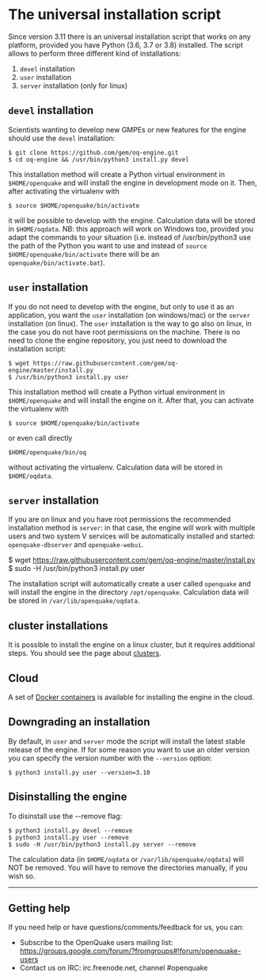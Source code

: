 # The universal installation script

Since version 3.11 there is an universal installation script that works on any platform, provided you have Python (3.6, 3.7 or 3.8) installed. The script allows to perform three different kind of installations:

1. `devel` installation
2. `user` installation
3. `server` installation (only for linux)

## `devel` installation

Scientists wanting to develop new GMPEs or new features for the engine should use the `devel` installation:
```
$ git clone https://github.com/gem/oq-engine.git
$ cd oq-engine && /usr/bin/python3 install.py devel
```
This installation method will create a Python virtual environment in `$HOME/openquake` and will install the engine
in development mode on it. Then, after activating the virtualenv with
```
$ source $HOME/openquake/bin/activate
```
it will be possible to develop with the engine. Calculation data will be stored in `$HOME/oqdata`.
NB: this approach will work on Windows too, provided you adapt the commands to your situation
(i.e. instead of /usr/bin/python3 use the path of the Python you want to use and instead of
`source $HOME/openquake/bin/activate` there will be an `openquake/bin/activate.bat`).

## `user` installation

If you do not need to develop with the engine, but only to use it as an application, you want the `user` installation (on windows/mac) or the `server` installation (on linux). The `user` installation is the way to go also on linux, in the case you do not have root permissions on the machine. There is no need to clone the engine repository, you just need to download the installation script:
```
$ wget https://raw.githubusercontent.com/gem/oq-engine/master/install.py
$ /usr/bin/python3 install.py user
```
This installation method will create a Python virtual environment in `$HOME/openquake` and will install the engine on it.
After that, you can activate the virtualenv with
```
$ source $HOME/openquake/bin/activate
```
or even call directly
```
$HOME/openquake/bin/oq
```
without activating the virtualenv. Calculation data will be stored in `$HOME/oqdata`.

## `server` installation

If you are on linux and you have root permissions the recommended installation method is `server`: in that case, the engine will work
with multiple users and two system V services will be automatically installed and started: `openquake-dbserver` and `openquake-webui`.

$ wget https://raw.githubusercontent.com/gem/oq-engine/master/install.py
$ sudo -H /usr/bin/python3 install.py user

The installation script will automatically create a user called `openquake` and will install the engine in the directory `/opt/openquake`.
Calculation data will be stored in `/var/lib/openquake/oqdata`.

## cluster installations

It is possible to install the engine on a linux cluster, but it requires additional steps. You should see the page about [clusters](cluster.md).

## Cloud

A set of [Docker containers](docker.md) is available for installing the engine in the cloud.

## Downgrading an installation

By default, in `user` and `server` mode the script will install the latest stable release of the engine.
If for some reason you want to use an older version you can specify the version number with the ``--version`` option:
```
$ python3 install.py user --version=3.10
```
## Disinstalling the engine

To disinstall use the --remove flag:
```
$ python3 install.py devel --remove
$ python3 install.py user --remove
$ sudo -H /usr/bin/python3 install.py server --remove
```
The calculation data (in `$HOME/oqdata` or `/var/lib/openquake/oqdata`) will NOT be removed.
You will have to remove the directories manually, if you wish so.
***

## Getting help
If you need help or have questions/comments/feedback for us, you can:
  * Subscribe to the OpenQuake users mailing list: https://groups.google.com/forum/?fromgroups#!forum/openquake-users
  * Contact us on IRC: irc.freenode.net, channel #openquake
